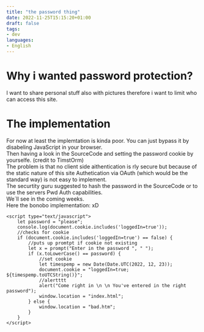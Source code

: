 ```yaml
---
title: "the password thing"
date: 2022-11-25T15:15:20+01:00
draft: false
tags:
- dev
languages:
- English
---
```


# Why i wanted password protection?

I want to share personal stuff also with pictures therefore i want to limit who can access this site.

# The implementation

For now at least the implemtation is kinda poor. You can just bypass it by disabeling JavaScript in your browser.  
Then having a look in the SourceCode and setting the password cookie by yourselfe. (credit to TimstOrm)  
The problem is that no client side aithentication is rly secure but because of the static nature of this site Authetication via OAuth (which would be the standard way) is not easy to implement.  
The securtity guru suggested to hash the password in the SourceCode  or to use the servers Pwd Auth capabilities.  
We´ll see in the coming weeks.  
Here the bonobo implementation: xD


```
<script type="text/javascript">
    let password = "please";
    console.log(document.cookie.includes('loggedIn=true'));
    //checks for cookie
    if (document.cookie.includes('loggedIn=true') == false) {
        //puts up promtpt if cookie not existing
        let x = prompt("Enter in the password ", " ");
        if (x.toLowerCase() == password) {
            //set cookie
            let timespemp = new Date(Date.UTC(2022, 12, 23));
            document.cookie = "loggedIn=true; ${timespemp.toUTCString()}";
            //alertttt
            alert("Come right in \n \n You've entered in the right password");
            window.location = "index.html";
        } else {
            window.location = "bad.htm";
        }
    }
</script>
```